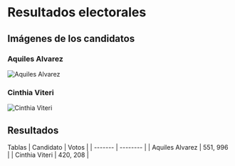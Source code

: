 # Resultados electorales 

## Imágenes de los candidatos
### Aquiles Alvarez
![Aquiles Alvarez](https://www.google.com/search?q=aquiles+alvarez&sxsrf=AJOqlzUH7wnJGKKV934l9aRW81ZG4tUBpQ:1676007812365&source=lnms&tbm=isch&sa=X&ved=2ahUKEwiy0a_Sn4r9AhXypYQIHe9jC-4Q_AUoAXoECAEQAw&biw=1707&bih=797&dpr=1.13#imgrc=9tmlMsTOCYqfrM)
### Cinthia Viteri
![Cinthia Viteri](/ruta/a/la/imagen.jpg)

## Resultados 

Tablas 
| Candidato | Votos   |
| ------- | -------- |
| Aquiles Alvarez  | 551, 996   |
| Cinthia Viteri   | 420, 208   |

